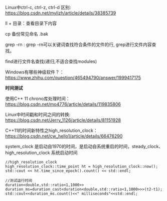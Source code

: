 Linux中ctrl-c, ctrl-z, ctrl-d 区别: https://blog.csdn.net/mylizh/article/details/38385739

ll + 目录：查看目录下内容

cp 备份常见命名 .bak

grep -rn : grep -rn可以关键词查找符合条件的文件的行, grep进行文件内容查找。

find进行文件名查找(递归,不适合查找modules)

Windows有哪些神级软件？： https://www.zhihu.com/question/465494790/answer/1999417175

**时间测试**

使用C++ 11 chrono库处理时间： https://blog.csdn.net/mo4776/article/details/119835806

Linux中时间戳和时间之间的转换: https://blog.csdn.net/Jerry_1126/article/details/81151928

C++11的时间新特性之high_resolution_clock： https://blog.csdn.net/cw_hello1/article/details/66476290

system_clock 是启动自1970的时间，是启动自系统重启的时间，steady_clock、high_resolution_clock 系统启动时间
```
//high_resolution_clock
high_resolution_clock::time_point ht = high_resolution_clock::now();
std::cout << ht.time_since_epoch().count() << std::endl;

//测试运行时间
duration<double,std::ratio<1,1000>> duration_ms=duration_cast<duration<double,std::ratio<1,1000>>>(t2-t1);
std::cout<<duration_ms.count()<<" milliseconds"<<std::endl;
```

